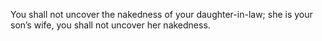 You shall not uncover the nakedness of your daughter-in-law; she is your son’s wife, you shall not uncover her nakedness.
